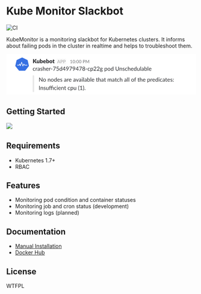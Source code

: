 # Kube Monitor Slackbot
![CI](https://ci.bertschi.io/api/badges/no0dles/kubemonitor-slackbot/status.svg)

KubeMonitor is a monitoring slackbot for Kubernetes clusters. It informs about failing pods in the cluster in realtime and helps to troubleshoot them.

![Slackbot](docs/screenshot.png)

## Getting Started

[<img src="https://platform.slack-edge.com/img/add_to_slack.png">](https://slack.com/oauth/authorize?client_id=276786832352.277688463872&scope=bot,channels:read,chat:write:bot)

## Requirements
- Kubernetes 1.7+
- RBAC

## Features
- Monitoring pod condition and container statuses
- Monitoring job and cron status (development)
- Monitoring logs (planned)

## Documentation
- [Manual Installation](docs/ManualInstallation.md)
- [Docker Hub](https://hub.docker.com/r/no0dles/kubecrash-slackbot/)

## License

WTFPL